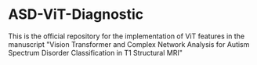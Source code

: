 # ASD-ViT-Diagnostic
This is the official repository for the implementation of ViT features in the manuscript "Vision Transformer and Complex Network Analysis for Autism Spectrum Disorder Classification in T1 Structural MRI"
